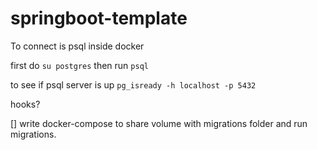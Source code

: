 # springboot-template

To connect is psql inside docker

first do 
`su postgres`
then 
run `psql`

to see if psql server is up `pg_isready -h localhost -p 5432`

hooks?

[] write docker-compose to share volume with migrations folder and run migrations.